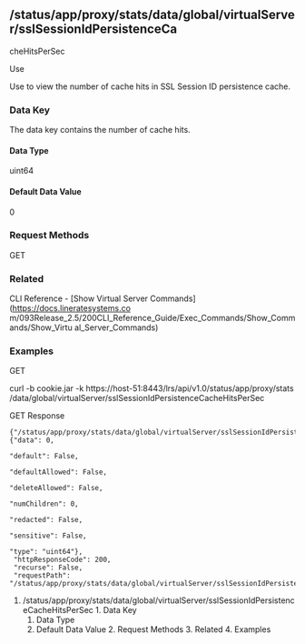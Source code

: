 ## /status/app/proxy/stats/data/global/virtualServer/sslSessionIdPersistenceCa
cheHitsPerSec

Use

Use to view the number of cache hits in SSL Session ID persistence cache.

### Data Key

The data key contains the number of cache hits.

#### Data Type

uint64

#### Default Data Value

0

### Request Methods

GET

### Related

CLI Reference - [Show Virtual Server Commands](https://docs.lineratesystems.co
m/093Release_2.5/200CLI_Reference_Guide/Exec_Commands/Show_Commands/Show_Virtu
al_Server_Commands)

### Examples

GET

curl -b cookie.jar -k https://host-51:8443/lrs/api/v1.0/status/app/proxy/stats
/data/global/virtualServer/sslSessionIdPersistenceCacheHitsPerSec

GET Response

    
    {"/status/app/proxy/stats/data/global/virtualServer/sslSessionIdPersistenceCacheHitsPerSec": {"data": 0,
                                                                                                   "default": False,
                                                                                                   "defaultAllowed": False,
                                                                                                   "deleteAllowed": False,
                                                                                                   "numChildren": 0,
                                                                                                   "redacted": False,
                                                                                                   "sensitive": False,
                                                                                                   "type": "uint64"},
     "httpResponseCode": 200,
     "recurse": False,
     "requestPath": "/status/app/proxy/stats/data/global/virtualServer/sslSessionIdPersistenceCacheHitsPerSec"}
    

  1. /status/app/proxy/stats/data/global/virtualServer/sslSessionIdPersistenceCacheHitsPerSec
    1. Data Key
      1. Data Type
      2. Default Data Value
    2. Request Methods
    3. Related
    4. Examples

